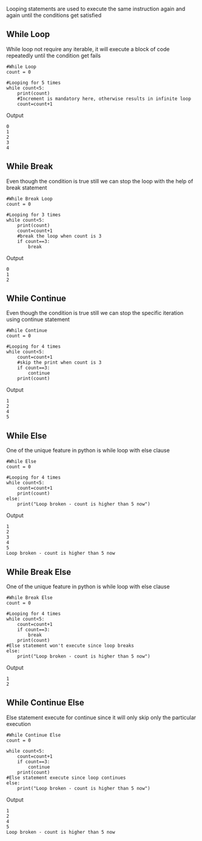 Looping statements are used to execute the same instruction again and again until the conditions get satisfied

## **While Loop**
While loop not require any iterable, it will execute a block of code repeatedly until the condition get fails

    #While Loop
    count = 0

    #Looping for 5 times
    while count<5:
        print(count)
        #Increment is mandatory here, otherwise results in infinite loop
        count=count+1

 Output

    0
    1
    2
    3
    4

## **While Break**
Even though the condition is true still we can stop the loop with the help of break statement 

    #While Break Loop
    count = 0

    #Looping for 3 times
    while count<5:
        print(count)
        count=count+1
        #break the loop when count is 3
        if count==3:
            break

 Output

    0
    1
    2

## **While Continue**
Even though the condition is true still we can stop the specific iteration using continue statement 

    #While Continue
    count = 0

    #Looping for 4 times
    while count<5:
        count=count+1
        #skip the print when count is 3
        if count==3:
            continue
        print(count)

 Output

    1
    2
    4
    5

## **While Else**
One of the unique feature in python is while loop with else clause

    #While Else
    count = 0

    #Looping for 4 times
    while count<5:
        count=count+1
        print(count)
    else:
        print("Loop broken - count is higher than 5 now")

 Output

    1
    2
    3
    4
    5
    Loop broken - count is higher than 5 now

## **While Break Else**
One of the unique feature in python is while loop with else clause

    #While Break Else
    count = 0

    #Looping for 4 times
    while count<5:
        count=count+1
        if count==3:
            break
        print(count)
    #Else statement won't execute since loop breaks
    else:
        print("Loop broken - count is higher than 5 now")

 Output

    1
    2

## **While Continue Else**
Else statement execute for continue since it will only skip only the particular execution 

    #While Continue Else
    count = 0

    while count<5:
        count=count+1
        if count==3:
            continue
        print(count)
    #Else statement execute since loop continues
    else:
        print("Loop broken - count is higher than 5 now")

 Output

    1
    2
    4
    5
    Loop broken - count is higher than 5 now


